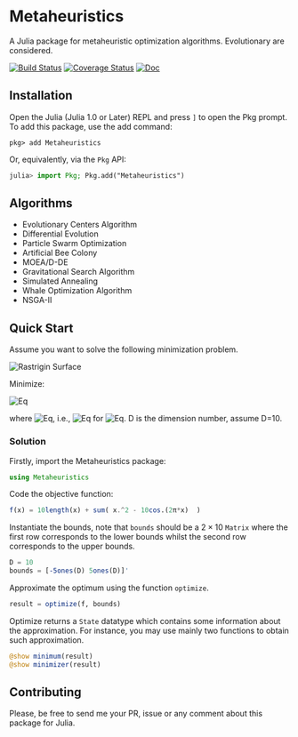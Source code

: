 # Metaheuristics

A Julia package for metaheuristic optimization algorithms. Evolutionary are considered.

[![Build Status](https://travis-ci.org/jmejia8/Metaheuristics.jl.svg?branch=master)](https://travis-ci.org/jmejia8/Metaheuristics.jl)
[![Coverage Status](https://coveralls.io/repos/github/jmejia8/Metaheuristics.jl/badge.svg?branch=master)](https://coveralls.io/github/jmejia8/Metaheuristics.jl?branch=master)
[![Doc](https://img.shields.io/badge/docs-dev-blue.svg)](https://jmejia8.github.io/Metaheuristics.jl/dev/)

## Installation

Open the Julia (Julia 1.0 or Later) REPL and press `]` to open the Pkg prompt. To add this package, use the add command:

```
pkg> add Metaheuristics
```

Or, equivalently, via the `Pkg` API:

```julia
julia> import Pkg; Pkg.add("Metaheuristics")
```



## Algorithms

- Evolutionary Centers Algorithm
- Differential Evolution
- Particle Swarm Optimization
- Artificial Bee Colony
- MOEA/D-DE
- Gravitational Search Algorithm
- Simulated Annealing
- Whale Optimization Algorithm
- NSGA-II

## Quick Start

Assume you want to solve the following minimization problem.

![Rastrigin Surface](https://raw.githubusercontent.com/jmejia8/Metaheuristics.jl/master/docs/src/figs/rastrigin.png)

Minimize:

![Eq](https://latex.codecogs.com/gif.latex?f(x)%20=%2010D%20+%20\sum_{i=1}^{D}%20%20x_i^2%20-%2010\cos(2\pi%20x_i))

where ![Eq](https://latex.codecogs.com/gif.latex?x\in[-5,%205]^{D}), i.e., ![Eq](https://latex.codecogs.com/gif.latex?-5%20\leq%20x_i%20\leq%205) for ![Eq](https://latex.codecogs.com/gif.latex?i=1,\ldots,D). D is the
dimension number, assume D=10.

### Solution

Firstly, import the Metaheuristics package:

```julia
using Metaheuristics
```

Code the objective function:
```julia
f(x) = 10length(x) + sum( x.^2 - 10cos.(2π*x)  )
```

Instantiate the bounds, note that `bounds` should be a $2\times 10$ `Matrix` where
the first row corresponds to the lower bounds whilst the second row corresponds to the
upper bounds.

```julia
D = 10
bounds = [-5ones(D) 5ones(D)]'
```

Approximate the optimum using the function `optimize`.

```julia
result = optimize(f, bounds)
```

Optimize returns a `State` datatype which contains some information about the approximation.
For instance, you may use mainly two functions to obtain such approximation.

```julia
@show minimum(result)
@show minimizer(result)
```


## Contributing


Please, be free to send me your PR, issue or any comment about this package for Julia.
